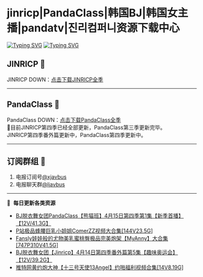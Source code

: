 # jinricp|PandaClass|韩国BJ|韩国女主播|pandatv|진리컴퍼니资源下载中心   
[![Typing SVG](https://readme-typing-svg.herokuapp.com?font=Fira+Code&pause=1000&center=true&vCenter=true&random=true&width=435&lines=所有链接都需要翻墙访问)](https://jinri-cp.neocities.org/free.html)
[![Typing SVG](https://readme-typing-svg.herokuapp.com?font=Fira+Code&pause=1000&center=true&vCenter=true&random=true&width=435&lines=点击进入福利资源下载中心)](https://pandaclass.neocities.org/)
## JINRICP 👋   
JINRICP DOWN：[点击下载JINRICP全季](https://mypikpak.com/s/VODz7HXQoqcX0UrvaXfDtFoPo1)
****
## PandaClass 💯   
PandaClass DOWN：[点击下载PandaClass全季](https://mypikpak.com/s/VOKOTZkoEnkyvCnELVSquM97o1)   
💞目前JINRICP第四季已经全部更新，PandaClass第三季更新完毕。   
JINRICP第四季番外篇更新中，PandaClass第四季更新中。
****
## 订阅群组 🔞
1. 电报订阅号[@xjavbus](https://t.me/xjavbus)
2. 电报聊天群[@ljavbus](https://t.me/ljavbus)
**** 
📕 &nbsp;**每日更新各类资源**
<!-- BLOG-POST-LIST:START -->
- [BJ脱衣舞女团PandaClass【熊猫班】4月15日第四季第1集【新季首播】【12V/41.3G】](https://fuli.rulel.com/338.html)
- [P站极品蜂腰巨乳小姐姐ComerZZ视频大合集[144V23.5G]](https://fuli.rulel.com/337.html)
- [Fansly娃娃般的尤物美乳蜜桃臀极品完美炮架【MyAnny】大合集[747P310V41.5G]](https://fuli.rulel.com/336.html)
- [BJ脱衣舞女团【Jinricp】4月14日第四季番外篇第5集【趣味奥运会】【12V/39.2G】](https://fuli.rulel.com/335.html)
- [推特网黄约炮大神【十三号天使13Angel】约啪福利视频合集[14V8.19G]](https://fuli.rulel.com/334.html)
<!-- BLOG-POST-LIST:END -->

